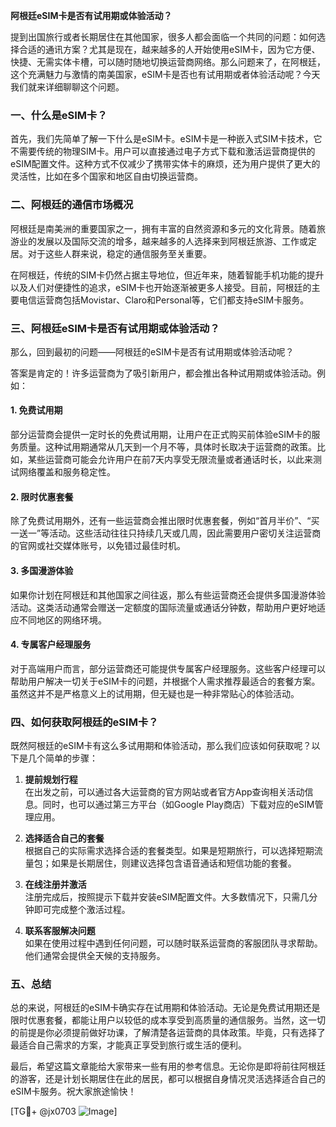 **阿根廷eSIM卡是否有试用期或体验活动？**

提到出国旅行或者长期居住在其他国家，很多人都会面临一个共同的问题：如何选择合适的通讯方案？尤其是现在，越来越多的人开始使用eSIM卡，因为它方便、快捷、无需实体卡槽，可以随时随地切换运营商网络。那么问题来了，在阿根廷，这个充满魅力与激情的南美国家，eSIM卡是否也有试用期或者体验活动呢？今天我们就来详细聊聊这个问题。

### 一、什么是eSIM卡？

首先，我们先简单了解一下什么是eSIM卡。eSIM卡是一种嵌入式SIM卡技术，它不需要传统的物理SIM卡。用户可以直接通过电子方式下载和激活运营商提供的eSIM配置文件。这种方式不仅减少了携带实体卡的麻烦，还为用户提供了更大的灵活性，比如在多个国家和地区自由切换运营商。

### 二、阿根廷的通信市场概况

阿根廷是南美洲的重要国家之一，拥有丰富的自然资源和多元的文化背景。随着旅游业的发展以及国际交流的增多，越来越多的人选择来到阿根廷旅游、工作或定居。对于这些人群来说，稳定的通信服务至关重要。

在阿根廷，传统的SIM卡仍然占据主导地位，但近年来，随着智能手机功能的提升以及人们对便捷性的追求，eSIM卡也开始逐渐被更多人接受。目前，阿根廷的主要电信运营商包括Movistar、Claro和Personal等，它们都支持eSIM卡服务。

### 三、阿根廷eSIM卡是否有试用期或体验活动？

那么，回到最初的问题——阿根廷的eSIM卡是否有试用期或体验活动呢？

答案是肯定的！许多运营商为了吸引新用户，都会推出各种试用期或体验活动。例如：

#### 1. **免费试用期**
部分运营商会提供一定时长的免费试用期，让用户在正式购买前体验eSIM卡的服务质量。这种试用期通常从几天到一个月不等，具体时长取决于运营商的政策。比如，某些运营商可能会允许用户在前7天内享受无限流量或者通话时长，以此来测试网络覆盖和服务稳定性。

#### 2. **限时优惠套餐**
除了免费试用期外，还有一些运营商会推出限时优惠套餐，例如“首月半价”、“买一送一”等活动。这些活动往往只持续几天或几周，因此需要用户密切关注运营商的官网或社交媒体账号，以免错过最佳时机。

#### 3. **多国漫游体验**
如果你计划在阿根廷和其他国家之间往返，那么有些运营商还会提供多国漫游体验活动。这类活动通常会赠送一定额度的国际流量或通话分钟数，帮助用户更好地适应不同地区的网络环境。

#### 4. **专属客户经理服务**
对于高端用户而言，部分运营商还可能提供专属客户经理服务。这些客户经理可以帮助用户解决一切关于eSIM卡的问题，并根据个人需求推荐最适合的套餐方案。虽然这并不是严格意义上的试用期，但无疑也是一种非常贴心的体验活动。

### 四、如何获取阿根廷的eSIM卡？

既然阿根廷的eSIM卡有这么多试用期和体验活动，那么我们应该如何获取呢？以下是几个简单的步骤：

1. **提前规划行程**  
   在出发之前，可以通过各大运营商的官方网站或者官方App查询相关活动信息。同时，也可以通过第三方平台（如Google Play商店）下载对应的eSIM管理应用。

2. **选择适合自己的套餐**  
   根据自己的实际需求选择合适的套餐类型。如果是短期旅行，可以选择短期流量包；如果是长期居住，则建议选择包含语音通话和短信功能的套餐。

3. **在线注册并激活**  
   注册完成后，按照提示下载并安装eSIM配置文件。大多数情况下，只需几分钟即可完成整个激活过程。

4. **联系客服解决问题**  
   如果在使用过程中遇到任何问题，可以随时联系运营商的客服团队寻求帮助。他们通常会提供全天候的支持服务。

### 五、总结

总的来说，阿根廷的eSIM卡确实存在试用期和体验活动。无论是免费试用期还是限时优惠套餐，都能让用户以较低的成本享受到高质量的通信服务。当然，这一切的前提是你必须提前做好功课，了解清楚各运营商的具体政策。毕竟，只有选择了最适合自己需求的方案，才能真正享受到旅行或生活的便利。

最后，希望这篇文章能给大家带来一些有用的参考信息。无论你是即将前往阿根廷的游客，还是计划长期居住在此的居民，都可以根据自身情况灵活选择适合自己的eSIM卡服务。祝大家旅途愉快！

[TG💪+ @jx0703 ![Image](https://github.com/user-attachments/assets/dbca1d08-cadb-493c-b0ec-ad6f7a83f270)]